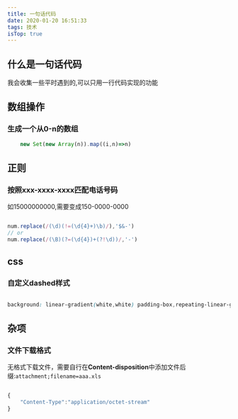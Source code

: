 ```yaml
---
title: 一句话代码
date: 2020-01-20 16:51:33
tags: 技术
isTop: true
---
```


## 什么是一句话代码

我会收集一些平时遇到的,可以只用一行代码实现的功能

## 数组操作

### 生成一个从0-n的数组

``` javascript
    new Set(new Array(n)).map((i,n)=>n)
```

## 正则

### 按照xxx-xxxx-xxxx匹配电话号码

如15000000000,需要变成150-0000-0000

``` javascript

num.replace(/(\d)(!=(\d{4}+)\b)/),'$&-')
// or
num.replace(/(\B)(?=(\d{4})+(?!\d))/,'-')
```

## css

### 自定义dashed样式

``` css

background: linear-gradient(white,white) padding-box,repeating-linear-gradient(-45deg,#ccc 0, #ccc 0.25em,white 0,white 0.75em);

```

## 杂项

### 文件下载格式

无格式下载文件，需要自行在**Content-disposition**中添加文件后缀:`attachment;filename=aaa.xls`

``` javascript

{
    "Content-Type":"application/octet-stream"
}

```
